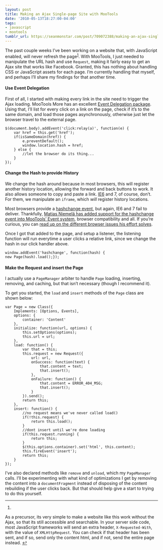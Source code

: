 ```yaml
---
layout: post
title: Making an Ajax Single-page Site with MooTools
date: '2010-05-13T18:27:00-04:00'
tags:
- javascript
- mootools
tumblr_url: https://seanmonstar.com/post/709072388/making-an-ajax-single-page-site-with-mootools
---
```

The past couple weeks I’ve been working on a website that, with JavaScript enabled, will never refresh the page<sup id="fnref:1"><a href="#fn:1" class="footnote-ref" role="doc-noteref">1</a></sup>. With MooTools, I just needed to manipulate the URL hash and use `Request`, making it fairly easy to get an Ajax site that works like Facebook. Granted, this has nothing about handling CSS or JavaScript assets for each page. I’m currently handling that myself, and perhaps I’ll share my findings for that another time.

#### Use Event Delegation

First of all, I started with making every link in the site need to trigger the Ajax loading. MooTools More has an excellent [Event Delegation package](http://mootools.net/docs/more/Element/Element.Delegation). Using that, I’ll list for every click on a link on the page, check if it’s to the same domain, and load those pages asynchronously, otherwise just let the browser travel to the external page.

    $(document.body).addEvent('click:relay(a)', function(e) {
        var href = this.get('href');
        if(isSameDomain(href)) {
            e.preventDefault();
            window.location.hash = href;
        } else {
            //let the browser do its thing...
        }
    });

#### Change the Hash to provide History

We change the hash around because in most browsers, this will register another history location, allowing the forward and back buttons to work. It also allows someone to copy and paste a link. [IE6](http://seanmonstar.com/blog/2009-01-19-it-s-all-your-fault/) and 7, of course, don’t. For them, we manipulate an `iframe`, which _will_ register history locations.

Most browsers provide a [hashchange event](https://developer.mozilla.org/en/dom/window.onhashchange), but again, IE6 and 7 fail to deliver. Thankfully, [Matias Niemelä has added support for the hashchange event into MooTools’ Event system](http://github.com/matsko/Mootools-window.onhashchange), browser compatibility and all. If you’re curious, you can [read up on the different browser issues his effort solves](http://www.yearofmoo.com/onhashchange/).

Once I got that added to the page, and setup a listener, the listening function will run everytime a user clicks a relative link, since we change the hash in our click handler above.

    window.addEvent('hashchange', function(hash) {
    new Page(hash).load();});

#### Make the Request and insert the Page

I actually use a `PageManager` arbiter to handle `Page` loading, inserting, removing, and caching, but that isn’t necessary (though I recommend it).

To get you started, the `load` and `insert` methods of the `Page` class are shown below:

    var Page = new Class({
        Implements: [Options, Events],
        options: {
            container: 'Content'
        },
        initialize: function(url, options) {
            this.setOptions(options);
            this.url = url;
        },
        load: function() {
            var that = this;
            this.request = new Request({
                url: url,
                onSuccess: function(text) {
                    that.content = text;
                    that.insert();
                },
                onFailure: function() {
                    that.content = ERROR_404_MSG;
                    that.insert();
                }
            }).send();
            return this;
        },
        insert: function() {
            //no request means we've never called load()
            if(!this.request) {
                return this.load();
            } 
            //dont insert until we're done loading
            if(this.request.running) {
                return this;
            }
            $(this.options.container).set('html', this.content);
            this.fireEvent('insert');
            return this;
        }
    });

I’ve also declared methods like `remove` and `unload`, which my `PageManager` calls. I’ll be experimenting with what kind of optimizations I get by removing the content into a `documentFragment` instead of disposing of the content rebuilding if the user clicks back. But that should help give a start to trying to do this yourself.

* * *

1. 

As a precursor, its very simple to make a website like this work without the Ajax, so that its still accessible and searchable. In your server side code, most JavaScript frameworks will send an extra header, `X-Requested-With`, with the value of `XMLHttpRequest`. You can check if that header has been sent, and if so, send only the content html, and if not, send the entire page instead.&nbsp;[↩︎](#fnref:1)

